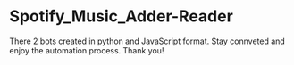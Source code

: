 # Spotify_Music_Adder-Reader
There 2 bots created in python and JavaScript format.
Stay connveted and enjoy the automation process.
Thank you!

